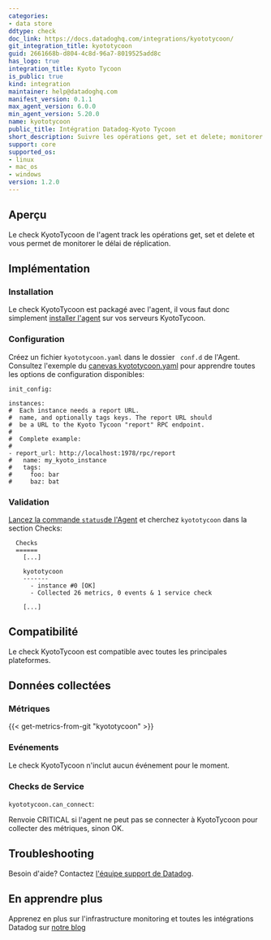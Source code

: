 ```yaml
---
categories:
- data store
ddtype: check
doc_link: https://docs.datadoghq.com/integrations/kyototycoon/
git_integration_title: kyototycoon
guid: 2661668b-d804-4c8d-96a7-8019525add8c
has_logo: true
integration_title: Kyoto Tycoon
is_public: true
kind: integration
maintainer: help@datadoghq.com
manifest_version: 0.1.1
max_agent_version: 6.0.0
min_agent_version: 5.20.0
name: kyototycoon
public_title: Intégration Datadog-Kyoto Tycoon 
short_description: Suivre les opérations get, set et delete; monitorer le retard de réplication.
support: core
supported_os:
- linux
- mac_os
- windows
version: 1.2.0
---
```




## Aperçu

Le check KyotoTycoon de l'agent track les opérations get, set et delete et vous permet de monitorer le délai de réplication.

## Implémentation
### Installation

Le check KyotoTycoon est packagé avec l'agent, il vous faut donc simplement [installer l'agent](https://app.datadoghq.com/account/settings#agent) sur vos serveurs KyotoTycoon.

### Configuration

Créez un fichier `kyototycoon.yaml` dans le dossier ` conf.d` de l'Agent. Consultez l'exemple du [canevas kyototycoon.yaml](https://github.com/DataDog/integrations-core/blob/master/kyototycoon/conf.yaml.example) pour apprendre toutes les options de configuration disponibles:

```
init_config:

instances:
#  Each instance needs a report URL.
#  name, and optionally tags keys. The report URL should
#  be a URL to the Kyoto Tycoon "report" RPC endpoint.
#
#  Complete example:
#
- report_url: http://localhost:1978/rpc/report
#   name: my_kyoto_instance
#   tags:
#     foo: bar
#     baz: bat
```

### Validation

[Lancez la commande `status`de l'Agent](https://docs.datadoghq.com/agent/faq/agent-commands/#agent-status-and-information) et cherchez `kyototycoon` dans la section Checks:

```
  Checks
  ======
    [...]

    kyototycoon
    -------
      - instance #0 [OK]
      - Collected 26 metrics, 0 events & 1 service check

    [...]
```

## Compatibilité

Le check KyotoTycoon est compatible avec toutes les principales plateformes.

## Données collectées
### Métriques
{{< get-metrics-from-git "kyototycoon" >}}


### Evénements
Le check KyotoTycoon n'inclut aucun événement pour le moment.

### Checks de Service

`kyototycoon.can_connect`:

Renvoie CRITICAL si l'agent ne peut pas se connecter à KyotoTycoon pour collecter des métriques, sinon OK.

## Troubleshooting
Besoin d'aide? Contactez  [l'équipe support de Datadog](http://docs.datadoghq.com/help/).

## En apprendre plus
Apprenez en plus sur l'infrastructure monitoring et toutes les intégrations Datadog sur [notre blog](https://www.datadoghq.com/blog/)

